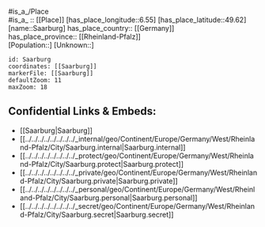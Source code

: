 ﻿---
location: [49.62,6.55] 
mapzoom: [7,12] 
mapmarker: city 
type: City
tags:
- geo/City


SpocWebEntityId: 33856
isDeleted: false
confidential: public

---
#is_a_/Place  
#is_a_ :: [[Place]] 
[has_place_longitude::6.55] 
[has_place_latitude::49.62] 
[name::Saarburg] 
has_place_country:: [[Germany]]  
has_place_province:: [[Rheinland-Pfalz]]  
[Population::] 
[Unknown::] 


```leaflet
id: Saarburg
coordinates: [[Saarburg]] 
markerFile: [[Saarburg]] 
defaultZoom: 11 
maxZoom: 18
```


## Confidential Links & Embeds: 
- [[Saarburg|Saarburg]]  
- [[../../../../../../../../_internal/geo/Continent/Europe/Germany/West/Rheinland-Pfalz/City/Saarburg.internal|Saarburg.internal]] 
- [[../../../../../../../../_protect/geo/Continent/Europe/Germany/West/Rheinland-Pfalz/City/Saarburg.protect|Saarburg.protect]] 
- [[../../../../../../../../_private/geo/Continent/Europe/Germany/West/Rheinland-Pfalz/City/Saarburg.private|Saarburg.private]] 
- [[../../../../../../../../_personal/geo/Continent/Europe/Germany/West/Rheinland-Pfalz/City/Saarburg.personal|Saarburg.personal]] 
- [[../../../../../../../../_secret/geo/Continent/Europe/Germany/West/Rheinland-Pfalz/City/Saarburg.secret|Saarburg.secret]] 
